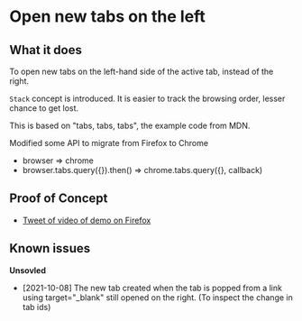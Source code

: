 # Open new tabs on the left

## What it does

To open new tabs on the left-hand side of the active tab, instead of the right.

`Stack` concept is introduced. It is easier to track the browsing order, lesser chance to get lost.

This is based on "tabs, tabs, tabs", the example code from MDN.

Modified some API to migrate from Firefox to Chrome
- browser => chrome
- browser.tabs.query({}).then() => chrome.tabs.query({}, callback)

## Proof of Concept

- [Tweet of video of demo on Firefox](https://twitter.com/ssms54/status/1368744609749241860)

## Known issues

**Unsovled**

- [2021-10-08] The new tab created when the tab is popped from a link using target="_blank" still opened on the right. (To inspect the change in tab ids)
